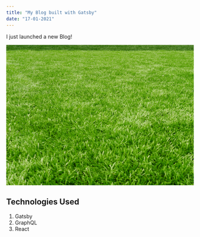 ```yaml
--- 
title: "My Blog built with Gatsby"
date: "17-01-2021"
---
```


I just launched a new Blog! 

![Grass](./grass.jpg)

## Technologies Used

1. Gatsby
2. GraphQL
3. React